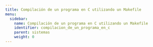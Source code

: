 ```yaml
---
title: Compilación de un programa en C utilizando un Makefile
menu:
  sidebar:
    name: Compilación de un programa en C utilizando un Makefile
    identifier: compilacion_de_un_programa_en_c
    parent: sistemas
    weight: 0
---
```

